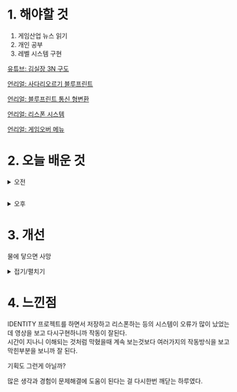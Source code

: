 
# 1. 해야할 것

1. 게임산업 뉴스 읽기 
2. 개인 공부  
3. 레벨 시스템 구현

[유튜브: 김실장 3N 구도](https://www.youtube.com/watch?v=gVISCpUAyHY)

[언리얼: 사다리오르기 블루프린트](https://www.youtube.com/watch?v=ENux2q8sjoQ)

[언리얼: 블루프린트 통신 형변환](https://dev.epicgames.com/community/learning/courses/D2r/unreal-engine-791723/YZar/unreal-engine-b7b855)

[언리얼: 리스폰 시스템](https://www.youtube.com/watch?v=rHli1ov4ovo)

[언리얼: 게임오버 메뉴](https://www.youtube.com/watch?v=ZpQmL_TzSPo)

# 2. 오늘 배운 것

<details>
<summary>오전</summary>

## 오늘의 뉴스


■ 닌텐도 인디 월드 쇼케이스, 한국어 타이틀 12종 공개
한국 닌텐도가 17일 밤 진행된 '닌텐도 인디 월드 쇼케이스'를 통해 타이틀 12종을 정리했습니다. 실 행사에서는 이보다 더 많은 양의 타이틀이 공개되었으나 정리한 12종의 타이틀은 모두 한국어를 지원합니다. 12종의 타이틀은 다음과 같습니다. 8번 출구, 불과 얼음의 춤, Refind Self: 성격 진단 게임, 모두와 함께하는 MACHI KORO, 브레드와 프레드, SCHiM, 보우:월하의 청연, 사그레스(Sagres), Lorelei and the Laser Eyes, Arranger: A Role-Puzzling Adventure, Sticky Business, Shanghai Summer 입니다.

■ 경기권 최대 게임쇼 'PlayX4', 사전등록 시작 
오는 5월 23일부터 4일 간, 일산 킨텍스(KINTEX)에서 진행되는 경기권 최대 게임쇼 'PlayX4'가 사전 등록을 시작했습니다. 사전 등록은 금일(4월 18일)부터 행사 전날인 5월 22일 오후 5시까지 진행되며, 사전등록 시 현장 참관객 대기줄이 아닌 별도의 입장 대기줄을 통해 보다 빠르게 전시장에 입장할 수 있습니다.

■ '페르소나5: 더 팬텀X', 18일 정식 출시
'P5X'는 개발사 퍼펙트월드가 원작 개발사인 아틀러스(ATLUS)와의 긴밀한 협업을 통해 만들었습니다. 퍼펙트월드는 세계관 설정을 지키면서도 트렌디한 게임을 만드는데 총력을 기울였으며, 동시에 기존과 다른 게임 경험을 제공하고자 힘썼다고 전했습니다.

■ 미국 모바일 시장, 1분기 수익 약 8조 8천억 원... 팬데믹 이후 최고치
데이터 분석 기업 '센서타워'가 2024년 1분기 미국 시장을 분석한 '미국 모바일 게임 시장 인사이트'를 발표했습니다. COVID-19 팬데믹 당시 활동적인 취미 활동 대부분이 봉쇄되고, 가내 여가가 대세가 되었을 무렵 미국 내 모바일 게임 시장은 굉장한 속도로 성장했습니다. 2022년에 이르러 전체 수익이 하락하면서 이전의 성장세가 팬데믹으로 인한 일시적 성장이란 인상을 주었으나, 2023년부터 다시 안정화에 접어들어 올해 상반기는 팬데믹 이후 사상 최고치를 경신했습니다.

■ 넵튠, 광고 플랫폼 사업 거래액 708억 원 달성
넵튠은 지난해 광고 플랫폼 사업 부문 거래액이 전년 대비 16% 상승한 총 708억원을 달성했다고 밝혔습니다. 넵튠은 2022년 수익화 플랫폼 애드엑스와 애드파이를 운영하는 '애드엑스'를 인수한 이후 지난해에는 디지털 마케팅 전문기업 '리메이크디지털'을 인수함으로써 모바일 게임·앱 개발사에 필요한 B2B 서비스 플랫폼 사업을 지속적으로 확장해 왔습니다.

■ 영웅 잠금 없어진 '오버워치2', 10시즌 개시 
블리자드 엔터테인먼트의 팀 기반 슈터 '오버워치2'가 '모험의 세계로'라는 테마로 열 번째 시즌을 시작했습니다. 또한, 이번 시즌부터는 게임 모드와 무관하게 모든 영웅을 자유롭게 사용 가능하게끔 바뀜으로서 별도로 영 웅을 해제할 필요 없이 사용할 수 있습니다.

■ 데블위딘:삿갓’, 얼리억세스 기념 '악귀를 벤닭' 제공
뉴코어 게임즈(대표 이만재)는 멀티 플랫폼 2.5D 스타일리시 액션 어드벤처 게임 '데블위딘:삿갓(The Devil Within: Satgat)'의 얼리 액세스(Early Access, 앞서 해보기) 버전 출시를 기념하고, 많은 유저들의 관심에 보답하는 의미의 스페셜 아이템 '악귀를 벤닭'을 제공한다고 오늘 밝혔습니다. 4월 16일, 패치를 통해 게임에 신규 적용된 악귀를 벤닭은 악귀들에게 먹혀 죽어갔던 수많은 닭들의 원혼이 깃들여진 검으로, 검의 날이 세워진 검신 위치가 우는 닭인형으로 유명한 캐릭터 형태로 제작됐으며, 진중한 주인공인 '김립'이 무기를 들고 서있거나, 무기를 휘두를 때 모습은 유저들에게 자연스러운 웃음을 선사해 줍니다.

■ 유니티 슈퍼소닉, '슈퍼스프링' 콘테스트 개최
유니티(NYSE: U)의 퍼블리싱 솔루션 '유니티 슈퍼소닉(Supersonic from Unity)'이 퍼즐, 시뮬레이션, 러너 게임을 개발 중인 전 세계 게임 개발자들을 대상으로 '슈퍼스프링(SuperSpring)' 콘테스트를 개최한다고 금일 공식 발표했습니다. 유니티 슈퍼소닉 측은 콘테스트에서 테스트되는 모든 프로토타입에 300달러의 상금을 제공하며, 콘테스트 기간 중, 혹은 콘테스트 결과로 퍼블리싱되는 모든 게임에 최소 20만 달러를 지급할 예정입니다.     

■ 증강현실 액션RPG '빌딩앤파이터', 6월 12일 서비스 종료 
지난해 10월 서비스를 시작한 에이스톰의 GPS 기반 증강현실 액션 RPG '빌딩앤파이터'가 오는 6월 서비스를 종료합니다. 개발팀은 4월 17일, 넥슨 포럼을 통해 빌딩앤파이터의 서비스 종료 소식을 알렸습니다.


## 사다리 만들기

![image](https://github.com/JM94Ent/TIL-WIL/assets/143363550/766a8000-8d2a-4d99-b3c6-1329e17e3edc)

### BP_thirdpersoncharacter

![image](https://github.com/JM94Ent/TIL-WIL/assets/143363550/90aeecfb-2532-423d-8adc-80fc81078feb)

![image](https://github.com/JM94Ent/TIL-WIL/assets/143363550/2c31b20e-b8ba-4228-9c1d-bfb7b847cb57)


### BP_ladder

![image](https://github.com/JM94Ent/TIL-WIL/assets/143363550/24551a43-53fa-44d6-a2a3-92b2515abf70)


</details>

##

<details>
<summary>오후</summary>

## 리스폰
### thirdperson_Gamemode

![image](https://github.com/JM94Ent/TIL-WIL/assets/143363550/6cf48874-a3a0-4a70-9304-bca2313411ec)

### thirdperson_character

![image](https://github.com/JM94Ent/TIL-WIL/assets/143363550/aad5d760-4db6-4fd5-895d-48fd353942f7)

### respawn_Point

![image](https://github.com/JM94Ent/TIL-WIL/assets/143363550/90da78ac-df37-44cd-8ff5-78387e094db0)


## 게임오버

### Thirdperson_character

![image](https://github.com/JM94Ent/TIL-WIL/assets/143363550/76e866f0-7ac9-4612-84a9-b5ab828ac3be)

![image](https://github.com/JM94Ent/TIL-WIL/assets/143363550/dc65a3c3-3115-4564-8814-ad8b4c30e034)

### 스켈레탈 메시 콜리전

![image](https://github.com/JM94Ent/TIL-WIL/assets/143363550/aa9c9805-7a7b-48be-9332-146fed5671ac)

### 캡슐 컴포넌트 콜리전

![image](https://github.com/JM94Ent/TIL-WIL/assets/143363550/2390da90-3324-4410-99f4-4637595f36bd)


### WB_Gameover

![image](https://github.com/JM94Ent/TIL-WIL/assets/143363550/5dfba52b-75de-4617-8a88-69797b29a75b)


</details>




# 3. 개선

물에 닿으면 사망
<details>
<summary>접기/펼치기</summary>

![image](https://github.com/JM94Ent/TIL-WIL/assets/143363550/4373166d-8ca2-457c-815e-663224d3ed87)

</details>



# 4. 느낀점
IDENTITY 프로젝트를 하면서 저장하고 리스폰하는 등의 시스템이 오류가 많이 났었는데 영상을 보고 다시구현하니까 작동이 잘된다.\
시간이 지나니 이해되는 것처럼 막혔을때 계속 보는것보다 여러가지의 작동방식을 보고 막힌부분을 보니까 잘 된다.

기획도 그런게 아닐까?

많은 생각과 경험이 문제해결에 도움이 된다는 걸 다시한번 깨닫는 하루였다.
